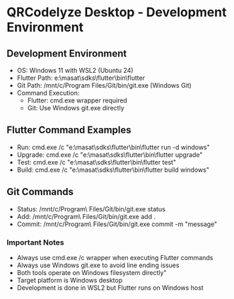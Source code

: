 # QRCodelyze Desktop - Development Environment

## Development Environment
- OS: Windows 11 with WSL2 (Ubuntu 24)
- Flutter Path: e:\masat\sdks\flutter\bin\flutter
- Git Path: /mnt/c/Program Files/Git/bin/git.exe (Windows Git)
- Command Execution: 
  - Flutter: cmd.exe wrapper required
  - Git: Use Windows git.exe directly

## Flutter Command Examples
- Run: cmd.exe /c "e:\masat\sdks\flutter\bin\flutter run -d windows"
- Upgrade: cmd.exe /c "e:\masat\sdks\flutter\bin\flutter upgrade"
- Test: cmd.exe /c "e:\masat\sdks\flutter\bin\flutter test"
- Build: cmd.exe /c "e:\masat\sdks\flutter\bin\flutter build windows"

## Git Commands  
- Status: /mnt/c/Program\ Files/Git/bin/git.exe status
- Add: /mnt/c/Program\ Files/Git/bin/git.exe add .
- Commit: /mnt/c/Program\ Files/Git/bin/git.exe commit -m \"message\"

### Important Notes
- Always use cmd.exe /c wrapper when executing Flutter commands
- Always use Windows git.exe to avoid line ending issues
- Both tools operate on Windows filesystem directly"
- Target platform is Windows desktop
- Development is done in WSL2 but Flutter runs on Windows host
